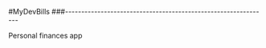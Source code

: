 #MyDevBills
###---------------------------------------------------------------

Personal finances app